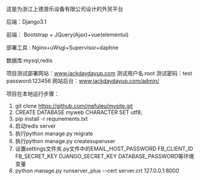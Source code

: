 
这是为浙江上德游乐设备有限公司设计的外贸平台

后端：Django3.1

前端： Bootstrap + JQuery(Ajax)+vue(elementui)

部署工具 : Nginx+uWsgi+Supervisor+daphne

数据库:mysql,redis

项目测试部署网站：www.jackdaydayup.com  测试用户名:root  测试密码：test password:123456  网站后台：www.jackdaydayup.com/admin/

项目在本地运行步骤：

1. git clone https://github.com/mefuleu/mysite.git
2. CREATE DATABASE myweb CHARACTER SET utf8;
3. pip install -r requirements.txt
4. 启动redis server
5. 执行python manage.py migrate
6. 执行python manage.py createsuperuser
7. 设置settings文件夹.py文件中的EMAIL_HOST_PASSWORD FB_CLIENT_ID FB_SECRET_KEY DJANGO_SECRET_KEY DATABASE_PASSWORD等环境变量
8. python manage.py runserver_plus --cert server.crt 127.0.0.1:8000


